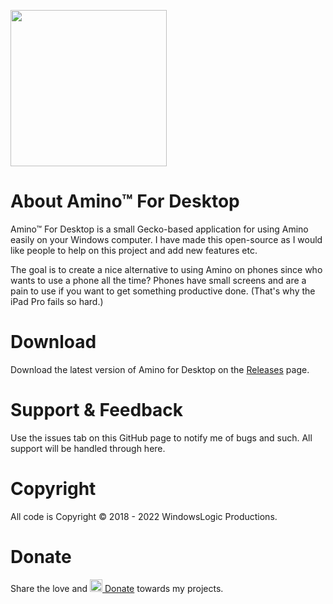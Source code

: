 <img src="https://windowslogic.co.uk/img/amino.png" width="250"></img>

# About Amino™ For Desktop
Amino™ For Desktop is a small Gecko-based application for using Amino easily on your Windows computer. I have made this open-source as I would like people to help on this project and add new features etc.

The goal is to create a nice alternative to using Amino on phones since who wants to use a phone all the time? Phones have small screens and are a pain to use if you want to get something productive done. (That's why the iPad Pro fails so hard.)

# Download

Download the latest version of Amino for Desktop on the [Releases](https://github.com/windowslogic/amino-for-desktop/releases) page.

# Support & Feedback

Use the issues tab on this GitHub page to notify me of bugs and such. All support will be handled through here.

# Copyright
All code is Copyright © 2018 - 2022 WindowsLogic Productions.

# Donate
Share the love and <a href="https://paypal.me/windowslogic"><img width="20" height=auto alt="Donate" src="https://windowslogic.co.uk/img/donate.png"> Donate</a> towards my projects.
